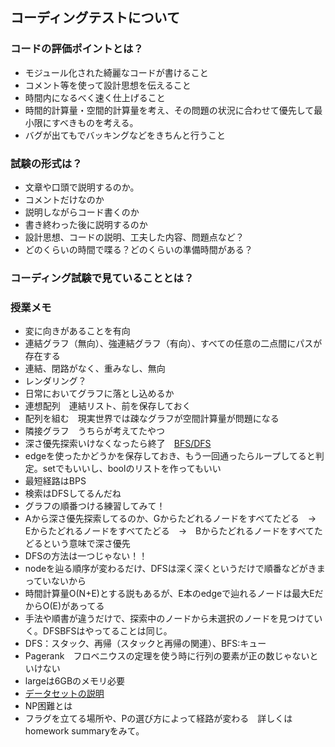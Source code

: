 ## コーディングテストについて
### コードの評価ポイントとは？
* モジュール化された綺麗なコードが書けること
* コメント等を使って設計思想を伝えること
* 時間内になるべく速く仕上げること
* 時間的計算量・空間的計算量を考え、その問題の状況に合わせて優先して最小限にすべきものを考える。
* バグが出てもでバッキングなどをきちんと行うこと
### 試験の形式は？
* 文章や口頭で説明するのか。
* コメントだけなのか
* 説明しながらコード書くのか
* 書き終わった後に説明するのか
* 設計思想、コードの説明、工夫した内容、問題点など？
* どのくらいの時間で喋る？どのくらいの準備時間がある？
### コーディング試験で見ていることとは？

### 授業メモ
* 変に向きがあることを有向
* 連結グラフ（無向）、強連結グラフ（有向）、すべての任意の二点間にパスが存在する
* 連結、閉路がなく、重みなし、無向
* レンダリング？
* 日常においてグラフに落とし込めるか
* 連想配列　連結リスト、前を保存しておく
* 配列を組む　現実世界では疎なグラフが空間計算量が問題になる
* 隣接グラフ　うちらが考えてたやつ
* 深さ優先探索いけなくなったら終了　[BFS/DFS](https://docs.google.com/presentation/d/1m6uTcNhnmjky578GVXMbyOCu2-yM4lNqU8FR5eJdx_I/edit?slide=id.g1e13c1d4e24_1_220#slide=id.g1e13c1d4e24_1_220)
* edgeを使ったかどうかを保存しておき、もう一回通ったらループしてると判定。setでもいいし、boolのリストを作ってもいい
* 最短経路はBPS
* 検索はDFSしてるんだね
* グラフの順番つける練習してみて！
* Aから深さ優先探索してるのか、Gからたどれるノードをすべてたどる　→　Eからたどれるノードをすべてたどる　→　Bからたどれるノードをすべてたどるという意味で深さ優先
* DFSの方法は一つじゃない！！
* nodeを辿る順序が変わるだけ、DFSは深く深くというだけで順番などがきまっていないから　[](https://docs.google.com/presentation/d/1m6uTcNhnmjky578GVXMbyOCu2-yM4lNqU8FR5eJdx_I/edit?slide=id.g24e5a167191_0_3#slide=id.g24e5a167191_0_3)
* 時間計算量O(N+E)とする説もあるが、E本のedgeで辿れるノードは最大EだからO(E)があってる
* 手法や順書が違うだけで、探索中のノードから未選択のノードを見つけていく。DFSBFSはやってることは同じ。
* DFS：スタック、再帰（スタックと再帰の関連）、BFS:キュー
* Pagerank　フロベニウスの定理を使う時に行列の要素が正の数じゃないといけない
* largeは6GBのメモリ必要
* [データセットの説明](https://docs.google.com/presentation/d/1m6uTcNhnmjky578GVXMbyOCu2-yM4lNqU8FR5eJdx_I/edit?slide=id.g1e13c1d4e24_1_507#slide=id.g1e13c1d4e24_1_507)
* NP困難とは
* フラグを立てる場所や、Pの選び方によって経路が変わる　詳しくはhomework summaryをみて。